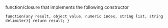 function/closure that implements the following constructor

`function(any result, object value, numeric index, string list, string delimiter){ return result; }`

